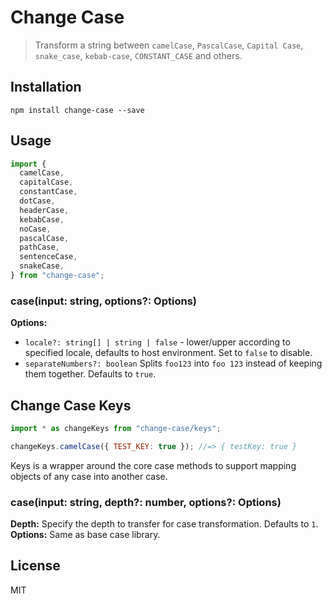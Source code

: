 # Change Case

> Transform a string between `camelCase`, `PascalCase`, `Capital Case`, `snake_case`, `kebab-case`, `CONSTANT_CASE` and others.

## Installation

```
npm install change-case --save
```

## Usage

```js
import {
  camelCase,
  capitalCase,
  constantCase,
  dotCase,
  headerCase,
  kebabCase,
  noCase,
  pascalCase,
  pathCase,
  sentenceCase,
  snakeCase,
} from "change-case";
```

### case(input: string, options?: Options)

**Options:**

- `locale?: string[] | string | false` - lower/upper according to specified locale, defaults to host environment. Set to `false` to disable.
- `separateNumbers?: boolean` Splits `foo123` into `foo 123` instead of keeping them together. Defaults to `true`.

## Change Case Keys

```js
import * as changeKeys from "change-case/keys";

changeKeys.camelCase({ TEST_KEY: true }); //=> { testKey: true }
```

Keys is a wrapper around the core case methods to support mapping objects of any case into another case.

### case(input: string, depth?: number, options?: Options)

**Depth:** Specify the depth to transfer for case transformation. Defaults to `1`.
**Options:** Same as base case library.

## License

MIT
